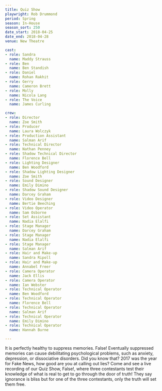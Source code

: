 ```yaml
---
title: Quiz Show
playwright: Rob Drummond
period: Spring
season: In-House
season_sort: 250
date_start: 2018-04-25
date_end: 2018-04-28
venue: New Theatre

cast:
- role: Sandra
  name: Maddy Strauss
- role: Ben
  name: Ben Standish
- role: Daniel
  name: Rohan Rakhit
- role: Gerry
  name: Cameron Brett
- role: Molly
  name: Nicola Lang
- role: The Voice
  name: James Curling

crew:
- role: Director
  name: Zoe Smith 
- role: Producer
  name: Laura Wolczyk
- role: Production Assistant
  name: Salman Arif 
- role: Technical Director
  name: Nathan Penney
- role: Shadow Technical Director
  name: Florence Bell
- role: Lighting Designer
  name: Ben Woodford
- role: Shadow Lighting Designer
  name: Zoe Smith
- role: Sound Designer
  name: Emily Dimino
- role: Shadow Sound Designer
  name: Darcey Graham
- role: Video Designer
  name: Bertie Beeching
- role: Video Operator
  name: Sam Osborne
- role: Set Assistant
  name: Nadia Elalfi 
- role: Stage Manager
  name: Darcey Graham
- role: Stage Manager
  name: Nadia Elalfi
- role: Stage Manager
  name: Salman Arif
- role: Hair and Make-up
  name: Sandra Ripoll
- role: Hair and Make-up
  name: Annabel Freer
- role: Camera Operator
  name: Jack Ellis
- role: Camera Operator
  name: Ian Webster
- role: Technical Operator
  name: Ben Woodford
- role: Technical Operator
  name: Florence Bell
- role: Technical Operator
  name: Salman Arif
- role: Technical Operator
  name: Emily Dimino
- role: Technical Operator
  name: Hannah Burne

---
```


It is perfectly healthy to suppress memories. False! Eventually suppressed memories can cause debilitating psychological problems, such as anxiety, depression, or dissociative disorders. Did you know that? 2017 was the year for Fake News, how good are you at calling out lies? Come and see a live recording of our Quiz Show, False!, where three contestants test their knowledge of what is real to get to go through the door of truth! They say ignorance is bliss but for one of the three contestants, only the truth will set them free.
